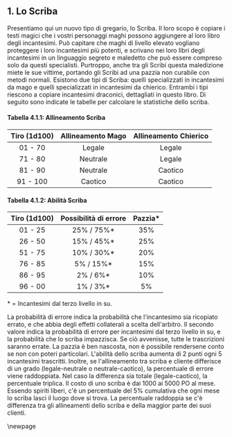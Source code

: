 ## 1. Lo Scriba

Presentiamo qui un nuovo tipo di gregario, lo Scriba. Il loro scopo è copiare i testi magici che i vostri personaggi maghi possono aggiungere al loro libro degli incantesimi. Può capitare che maghi di livello elevato vogliano proteggere i loro incantesimi più potenti, e scrivano nei loro libri degli incantesimi in un linguaggio segreto e maledetto che può essere compreso solo da questi specialisti. Purtroppo, anche tra gli Scribi questa maledizione miete le sue vittime, portando gli Scribi ad una pazzia non curabile con metodi normali. Esistono due tipi di Scriba: quelli specializzati in incantesimi da mago e quelli specializzati in incantesimi da chierico. Entrambi i tipi riescono a copiare incantesimi draconici, dettagliati in questo libro. Di seguito sono indicate le tabelle per calcolare le statistiche dello scriba.

#### Tabella 4.1.1: Allineamento Scriba

| Tiro (1d100) | Allineamento Mago | Allineamento Chierico |
| :----------: | :---------------: | :-------------------: |
|    01 - 70   |       Legale      |         Legale        |
|    71 - 80   |      Neutrale     |         Legale        |
|    81 - 90   |      Neutrale     |        Caotico        |
|   91 - 100   |      Caotico      |        Caotico        |

#### Tabella 4.1.2: Abilità Scriba

| Tiro (1d100) | Possibilità di errore | Pazzia\* |
| :----------: | :-------------------: | :------: |
|    01 - 25   |      25% / 75%\*      |    35%   |
|    26 - 50   |      15% / 45%\*      |    25%   |
|    51 - 75   |      10% / 30%\*      |    20%   |
|    76 - 85   |       5% / 15%\*      |    15%   |
|    86 - 95   |       2% / 6%\*       |    10%   |
|    96 - 00   |       1% / 3%\*       |    5%    |

\* = Incantesimi dal terzo livello in su.

La probabilità di errore indica la probabilità che l'incantesimo sia ricopiato errato, e che abbia degli effetti collaterali a scelta dell'arbitro. Il secondo valore indica la probabilità di errore per incantesimi dal terzo livello in su, e la probabilità che lo scriba impazzisca.
Se ciò avvenisse, tutte le trascrizioni saranno errate. La pazzia è ben nascosta, non è possibile rendersene conto se non con poteri particolari.
L'abilità dello scriba aumenta di 2 punti ogni 5 incantesimi trascritti.
Inoltre, se l'allineamento tra scriba e cliente differisce di un grado (legale-neutrale o neutrale-caotico), la percentuale di errore viene raddoppiata. Nel caso la differenza sia totale (legale-caotico), la percentuale triplica.
Il costo di uno scriba è dai 1000 ai 5000 PO al mese. Essendo spiriti liberi, c'è un percentuale del 5% cumulativa che ogni mese lo scriba lasci il luogo dove si trova. La percentuale raddoppia se c'è differenza tra gli allineamenti dello scriba e della maggior parte dei suoi clienti.

\newpage